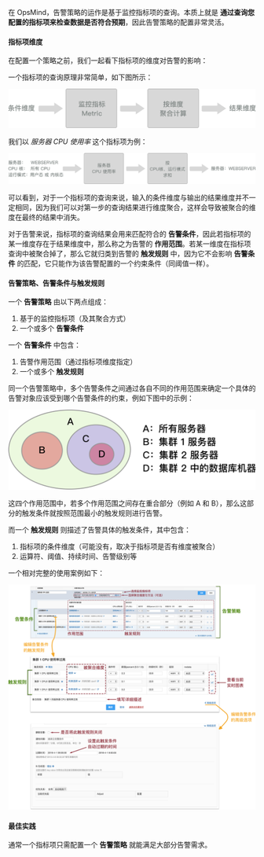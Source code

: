 在 OpsMind，告警策略的运作是基于监控指标项的查询。本质上就是 **通过查询您配置的指标项来检查数据是否符合预期**，因此告警策略的配置非常灵活。

#### 指标项维度

在配置一个策略之前，我们一起看下指标项的维度对告警的影响：

一个指标项的查询原理非常简单，如下图所示：

![](/assets/metric_query_flow.png)

我们以 _服务器 CPU 使用率_ 这个指标项为例：

![](/assets/metric_query_sample_flow.png)

可以看到，对于一个指标项的查询来说，输入的条件维度与输出的结果维度并不一定相同，因为我们可以对第一步的查询结果进行维度聚合，这样会导致被聚合的维度在最终的结果中消失。

对于告警来说，指标项的查询结果会用来匹配符合的 **告警条件**，因此若指标项的某一维度存在于结果维度中，那么称之为告警的 **作用范围**。若某一维度在指标项查询中被聚合掉了，那么它就归类到告警的 **触发规则** 中，因为它不会影响 **告警条件** 的匹配，它只能作为该告警配置的一个约束条件（同阈值一样）。

#### 告警策略、告警条件与触发规则

一个 **告警策略** 由以下两点组成：

1. 基于的监控指标项（及其聚合方式）
2. 一个或多个 **告警条件**

一个 **告警条件** 中包含：

1. 告警作用范围（通过指标项维度指定）
2. 一个或多个 **触发规则**

同一个告警策略中，多个告警条件之间通过各自不同的作用范围来确定一个具体的告警对象应该受到哪个告警条件的约束，例如下图中的示例：

![](/assets/alert_scope.png)

这四个作用范围中，若多个作用范围之间存在重合部分（例如 A 和 B），那么这部分的触发条件就按照范围最小的触发规则进行告警。

而一个 **触发规则** 则描述了告警具体的触发条件，其中包含：

1. 指标项的条件维度（可能没有，取决于指标项是否有维度被聚合）
2. 运算符、阈值、持续时间、告警级别等

一个相对完整的使用案例如下：

![](/assets/alert-policy-adjust-trigger.png)


#### 最佳实践

通常一个指标项只需配置一个 **告警策略** 就能满足大部分告警需求。


